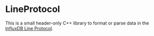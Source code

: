 # LineProtocol

This is a small header-only C++ library to format or parse data in the [InfluxDB Line Protocol](https://docs.influxdata.com/influxdb/v2.0/reference/syntax/line-protocol/).